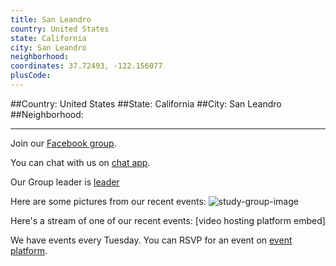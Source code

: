 ```yaml
---
title: San Leandro
country: United States
state: California
city: San Leandro
neighborhood: 
coordinates: 37.72493, -122.156077
plusCode:
---
```


##Country: United States
##State: California
##City: San Leandro
##Neighborhood: 
*****
Join our [Facebook group](https://www.facebook.com/groups/free.code.camp.san.leandro).

You can chat with us on [chat app]().

Our Group leader is [leader]()

Here are some pictures from our recent events:
![study-group-image]()

Here's a stream of one of our recent events:
[video hosting platform embed]

We have events every Tuesday. You can RSVP for an event on [event platform]().
